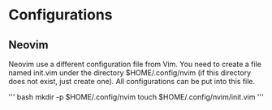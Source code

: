 # Configurations

## Neovim

Neovim use a different configuration file from Vim. You need to create a file named init.vim under the directory $HOME/.config/nvim (if this directory does not exist, just create one). All configurations can be put into this file.

''' bash
mkdir -p $HOME/.config/nvim
touch $HOME/.config/nvim/init.vim 
'''
